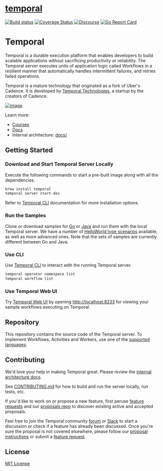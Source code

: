 # [temporal](https://github.com/temporalio/temporal)

[![Build status](https://github.com/temporalio/temporal/actions/workflows/run-tests.yml/badge.svg?branch=main)](https://github.com/temporalio/temporal/commits/main/)
[![Coverage Status](https://coveralls.io/repos/github/temporalio/temporal/badge.svg?branch=main)](https://coveralls.io/github/temporalio/temporal?branch=main)
[![Discourse](https://img.shields.io/static/v1?label=Discourse&message=Get%20Help&color=informational)](https://community.temporal.io)
[![Go Report Card][go-report-image]][go-report-url]

[go-report-image]: https://goreportcard.com/badge/github.com/temporalio/temporal
[go-report-url]: https://goreportcard.com/report/github.com/temporalio/temporal

# Temporal

Temporal is a durable execution platform that enables developers to build scalable applications without sacrificing productivity or reliability.
The Temporal server executes units of application logic called Workflows in a resilient manner that automatically handles intermittent failures, and retries failed operations.

Temporal is a mature technology that originated as a fork of Uber's Cadence.
It is developed by [Temporal Technologies](https://temporal.io/), a startup by the creators of Cadence.

[![image](https://github.com/temporalio/temporal/assets/251288/693d18b5-01de-4a3b-b47b-96347b84f610)](https://youtu.be/wIpz4ioK0gI 'Getting to know Temporal')

Learn more:

- [Courses](https://learn.temporal.io/courses/temporal_101/)
- [Docs](https://docs.temporal.io)
- Internal architecture: [docs/](./docs/architecture/README.md)

## Getting Started

### Download and Start Temporal Server Locally

Execute the following commands to start a pre-built image along with all the dependencies.

```bash
brew install temporal
temporal server start-dev
```

Refer to [Temporal CLI](https://docs.temporal.io/cli/#installation) documentation for more installation options.

### Run the Samples

Clone or download samples for [Go](https://github.com/temporalio/samples-go) or [Java](https://github.com/temporalio/samples-java) and run them with the local Temporal server.
We have a number of [HelloWorld type scenarios](https://github.com/temporalio/samples-java#helloworld) available, as well as more advanced ones. Note that the sets of samples are currently different between Go and Java.

### Use CLI

Use [Temporal CLI](https://docs.temporal.io/cli/) to interact with the running Temporal server.

```bash
temporal operator namespace list
temporal workflow list
```

### Use Temporal Web UI

Try [Temporal Web UI](https://docs.temporal.io/web-ui) by opening [http://localhost:8233](http://localhost:8233) for viewing your sample workflows executing on Temporal.

## Repository

This repository contains the source code of the Temporal server. To implement Workflows, Activities and Workers, use one of the [supported languages](https://docs.temporal.io/dev-guide/).

## Contributing

We'd love your help in making Temporal great. Please review the [internal architecture docs](./docs/architecture/README.md).

See [CONTRIBUTING.md](./CONTRIBUTING.md) for how to build and run the server locally, run tests, etc.

If you'd like to work on or propose a new feature, first peruse [feature requests](https://community.temporal.io/c/feature-requests/6) and our [proposals repo](https://github.com/temporalio/proposals) to discover existing active and accepted proposals.

Feel free to join the Temporal community [forum](https://community.temporal.io) or [Slack](https://t.mp/slack) to start a discussion or check if a feature has already been discussed.
Once you're sure the proposal is not covered elsewhere, please follow our [proposal instructions](https://github.com/temporalio/proposals#creating-a-new-proposal) or submit a [feature request](https://community.temporal.io/c/feature-requests/6).

## License

[MIT License](https://github.com/temporalio/temporal/blob/main/LICENSE)
